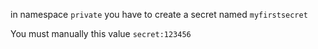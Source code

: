 
in namespace `private` you have to create a secret named `myfirstsecret`

You must manually this value  `secret:123456`

